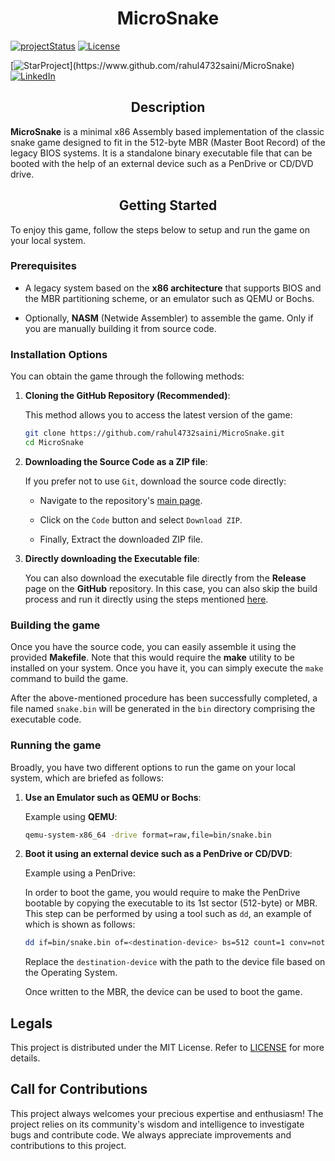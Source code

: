 <h1 align=center>MicroSnake</h1>

[![projectStatus](https://img.shields.io/badge/status-stable-green?maxAge=60)](https://www.github.com/rahul4732saini/MicroSnake)
[![License](https://img.shields.io/badge/License-MIT-green?maxAge=60)](https://github.com/rahul4732saini/MicroSnake/blob/main/LICENSE)

[![StarProject](https://img.shields.io/github/stars/rahul4732saini/MicroSnake.svg?style=social&label=Star&maxAge=60")](https://www.github.com/rahul4732saini/MicroSnake)
[![LinkedIn](https://img.shields.io/badge/LinkedIn-Connect-blue?style=social&logo=linkedin&maxAge=60)](https://www.linkedin.com/in/rahul4732saini/)

<h2 align=center>Description</h2>

**MicroSnake** is a minimal x86 Assembly based implementation of the classic snake game designed to fit in the 512-byte MBR (Master Boot Record) of the legacy BIOS systems. It is a standalone binary executable file that can be booted with the help of an external device such as a PenDrive or CD/DVD drive.

<h2 align=center>Getting Started</h2>

To enjoy this game, follow the steps below to setup and run the game on your local system.

### Prerequisites

- A legacy system based on the **x86 architecture** that supports BIOS and the MBR partitioning scheme, or an emulator such as QEMU or Bochs.

- Optionally, **NASM** (Netwide Assembler) to assemble the game. Only if you are manually building it from source code.

### Installation Options

You can obtain the game through the following methods:

1. **Cloning the GitHub Repository (Recommended)**:

    This method allows you to access the latest version of the game:

    ```bash
    git clone https://github.com/rahul4732saini/MicroSnake.git
    cd MicroSnake
    ```

2. **Downloading the Source Code as a ZIP file**:

    If you prefer not to use `Git`, download the source code directly:

    - Navigate to the repository's [main page](https://www.github.com/rahul4732saini/MicroSnake).​

    - Click on the `Code` button and select `Download ZIP`.​

    - Finally, Extract the downloaded ZIP file.

3. **Directly downloading the Executable file**:

    You can also download the executable file directly from the **Release** page on the **GitHub** repository. In this case, you can also skip the build process and run it directly using the steps mentioned [here](#running-the-game).

### Building the game

Once you have the source code, you can easily assemble it using the provided **Makefile**. Note that this would require the **make** utility to be installed on your system. Once you have it, you can simply execute the `make` command to build the game.

After the above-mentioned procedure has been successfully completed, a file named `snake.bin` will be generated in the `bin` directory comprising the executable code.

### Running the game

Broadly, you have two different options to run the game on your local system, which are briefed as follows:

1. **Use an Emulator such as QEMU or Bochs**:

    Example using **QEMU**:

    ```bash
    qemu-system-x86_64 -drive format=raw,file=bin/snake.bin
    ```

2. **Boot it using an external device such as a PenDrive or CD/DVD**:

    Example using a PenDrive:

    In order to boot the game, you would require to make the PenDrive bootable by copying the executable to its 1st sector (512-byte) or MBR. This step can be performed by using a tool such as `dd`, an example of which is shown as follows:

    ```bash
    dd if=bin/snake.bin of=<destination-device> bs=512 count=1 conv=notrunc
    ```

    Replace the `destination-device` with the path to the device file based on the Operating System.

    Once written to the MBR, the device can be used to boot the game.

## Legals

This project is distributed under the MIT License. Refer to [LICENSE](./LICENSE) for more details.

## Call for Contributions

This project always welcomes your precious expertise and enthusiasm! The project relies on its community's wisdom and intelligence to investigate bugs and contribute code. We always appreciate improvements and contributions to this project.
